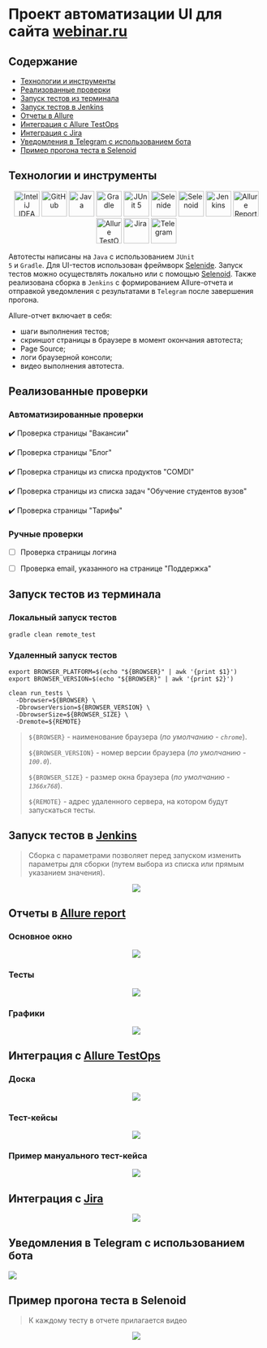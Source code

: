 <h1 >Проект автоматизации UI для сайта <a href="https://webinar.ru/ ">webinar.ru</a></h1>

## Содержание

* <a href="#tools">Технологии и инструменты</a>
* <a href="#cases">Реализованные проверки</a>
* <a href="#console">Запуск тестов из терминала</a>
* <a href="#jenkins">Запуск тестов в Jenkins</a>
* <a href="#allure">Отчеты в Allure</a>
* <a href="#testops">Интеграция с Allure TestOps</a>
* <a href="#testops">Интеграция с Jira</a>
* <a href="#telegram">Уведомления в Telegram с использованием бота</a>
* <a href="#video">Пример прогона теста в Selenoid</a>

<a id="tools"></a>
## Технологии и инструменты

<div align="center">
<a href="https://www.jetbrains.com/idea/"><img alt="InteliJ IDEA" height="50" src="images/logo/IntelliJ_IDEA.png" width="50"/></a>
<a href="https://github.com/"><img alt="GitHub" height="50" src="images/logo/GitHub.png" width="50"/></a>  
<a href="https://www.java.com/"><img alt="Java" height="50" src="images/logo/Java_logo.png" width="50"/></a>
<a href="https://gradle.org/"><img alt="Gradle" height="50" src="images/logo/Gradle.png" width="50"/></a>  
<a href="https://junit.org/junit5/"><img alt="JUnit 5" height="50" src="images/logo/JUnit5.png" width="50"/></a>
<a href="https://selenide.org/"><img alt="Selenide" height="50" src="images/logo/Selenide.png" width="50"/></a>
<a href="https://aerokube.com/selenoid/"><img alt="Selenoid" height="50" src="images/logo/Selenoid.png" width="50"/></a>
<a href="https://www.jenkins.io/"><img alt="Jenkins" height="50" src="images/logo/Jenkins.png" width="50"/></a>
<a href="https://github.com/allure-framework/"><img alt="Allure Report" height="50" src="images/logo/AllureReports.png" width="50"/></a>
<a href="https://qameta.io/"><img alt="Allure TestOps" height="50" src="images/logo/AllureTestOps.svg" width="50"/></a>
<a href="https://www.atlassian.com/software/jira"><img alt="Jira" height="50" src="images/logo/Jira.png" width="50"/></a>  
<a href="https://telegram.org/"><img alt="Telegram" height="50" src="images/logo/Telegram.png" width="50"/></a>
</div>

Автотесты написаны на <code>Java</code> с использованием <code>JUnit 5</code> и <code>Gradle</code>.
Для UI-тестов использован фреймворк [Selenide](https://selenide.org/).
Запуск тестов можно осуществлять локально или с помощью [Selenoid](https://aerokube.com/selenoid/).
Также реализована сборка в <code>Jenkins</code> с формированием Allure-отчета и отправкой уведомления с результатами в <code>Telegram</code> после завершения прогона.

Allure-отчет включает в себя:
* шаги выполнения тестов;
* скриншот страницы в браузере в момент окончания автотеста;
* Page Source;
* логи браузерной консоли;
* видео выполнения автотеста.

<a id="cases"></a>
## Реализованные проверки

### Автоматизированные проверки
:heavy_check_mark: Проверка страницы "Вакансии" 

:heavy_check_mark: Проверка страницы "Блог"

:heavy_check_mark: Проверка страницы из списка продуктов "COMDI"

:heavy_check_mark: Проверка страницы из списка задач "Обучение студентов вузов" 

:heavy_check_mark: Проверка страницы "Тарифы" 

### Ручные проверки
- [ ] Проверка страницы логина
- [ ] Проверка email, указанного на странице "Поддержка"


<a id="console"></a>
##  Запуск тестов из терминала
### Локальный запуск тестов

```
gradle clean remote_test 
```

### Удаленный запуск тестов

```
export BROWSER_PLATFORM=$(echo "${BROWSER}" | awk '{print $1}')
export BROWSER_VERSION=$(echo "${BROWSER}" | awk '{print $2}')

clean run_tests \
  -Dbrowser=${BROWSER} \
  -DbrowserVersion=${BROWSER_VERSION} \
  -DbrowserSize=${BROWSER_SIZE} \
  -Dremote=${REMOTE}
```

> `${BROWSER}` - наименование браузера (_по умолчанию - <code>chrome</code>_).
> 
> `${BROWSER_VERSION}` - номер версии браузера (_по умолчанию - <code>100.0</code>_).
> 
> `${BROWSER_SIZE}` - размер окна браузера (_по умолчанию - <code>1366x768</code>_).
>
> `${REMOTE}` - адрес удаленного сервера, на котором будут запускаться тесты.

<a id="jenkins"></a>
## Запуск тестов в <a target="_blank" href="https://jenkins.autotests.cloud/job/017-Jenny_Ndbn-java-14-webinar-project/"> Jenkins </a>

> Сборка с параметрами позволяет перед запуском изменить параметры для сборки (путем выбора из списка или прямым указанием значения).

<p align="center">
<img src="images/screenshots/JenkinsJob.PNG"/></a>
</p>

<a id="allure"></a>
## Отчеты в <a target="_blank" href="https://jenkins.autotests.cloud/job/017-Jenny_Ndbn-java-14-webinar-project/allure/"> Allure report </a> 

### Основное окно

<p align="center">
<img src="images/screenshots/AllureOverview.png">
</p>

### Тесты

<p align="center">
<img src="images/screenshots/AllureBehaviors.png">
</p>

### Графики

<p align="center">
<img src="images/screenshots/AllureGraphs.png">
</p>

<a id="testops"></a>
## Интеграция с <a target="_blank" href="https://allure.autotests.cloud/project/1873/test-cases?treeId=3601"> Allure TestOps </a>   

### Доска
<p align="center">
<img src="images/screenshots/AllureTestOpsDashboard.PNG">
</p>

### Тест-кейсы
<p align="center">
<img src="images/screenshots/AllureTestCases.PNG">
</p>

### Пример мануального тест-кейса
<p align="center">
<img src="images/screenshots/AllureTestOpsManualTest.PNG">
</p>


<a id="jira"></a>
## Интеграция с <a target="_blank" href="https://jira.autotests.cloud/browse/HOMEWORK-533"> Jira </a> 
<p align="center">
<img src="images/screenshots/Jira.PNG">
</p>

<a id="telegram"></a>
## Уведомления в Telegram с использованием бота

<p>
<img src="images/screenshots/TelegramBot.PNG">
</p>

<a id="video"></a>
## Пример прогона теста в Selenoid

> К каждому тесту в отчете прилагается видео
<p align="center">
  <img src="images/video/Video_test_rates.gif">
</p>
